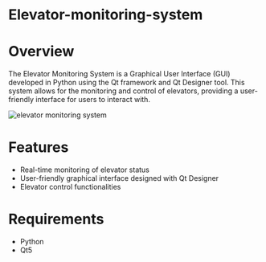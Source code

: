 # Elevator-monitoring-system

# Overview

The Elevator Monitoring System is a Graphical User Interface (GUI) developed in Python using 
the Qt framework and Qt Designer tool. This system allows for the monitoring and control of  elevators, 
providing a user-friendly interface for users to interact with.

![elevator monitoring system](https://github.com/pasindu222/Elevator-monitoring-system/assets/152992854/850124ed-f5ff-4a66-b8a4-5cde6fcacf1a)

# Features

- Real-time monitoring of elevator status
- User-friendly graphical interface designed with Qt Designer
- Elevator control functionalities

# Requirements

- Python
- Qt5


